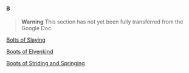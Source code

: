 #### B

> **Warning**
> This section has not yet been fully transferred from the Google Doc.

[Bolts of Slaying](./Bolts_of_Slaying.md)

[Boots of Elvenkind](./Boots_of_Elvenkind.md)

[Boots of Striding and Springing](./Boots_of_Striding_and_Springing.md)
